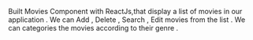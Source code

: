 Built Movies Component with ReactJs,that display a list of movies in our application .
We can  Add , Delete , Search , Edit movies from the list . 
We can categories the movies according to their genre .
